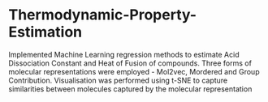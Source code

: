 # Thermodynamic-Property-Estimation
Implemented Machine Learning regression methods to estimate Acid Dissociation Constant and Heat of Fusion of compounds. Three forms of molecular representations were employed - Mol2vec, Mordered and Group Contribution. Visualisation was performed using t-SNE to capture similarities between molecules captured by the molecular representation
